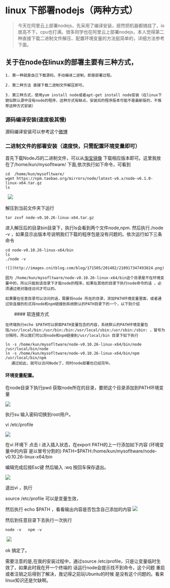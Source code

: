 # linux 下部署nodejs（两种方式）

> 今天在阿里云上部署nodejs，先采用了编译安装，居然把机器都搞挂了，io居高不下，cpu也打满。很多同学也在阿里云上部署nodejs，本人觉得第二种直接下载二进制文件解压、配置环境变量的方法挺简单的，详细方法参考下面。


## 关于在node在linux的部署主要有三种方式，

```
1. 第一种就是自己下载源码，手动编译二进制，即是部署过程。

2. 第二种方法 直接下载二进制文件解压即可。

3. 第三种方式，使用yum install node或者apt-get install node安装（在linux下貌似默认源中没有node的程序，这种方式有缺点，安装后的程序版本可能不是最新版的，不推荐这种方式安装）

```

### 源码编译安装(速度极其慢)
源码编译安装可以参考这个[微博](http://blog.csdn.net/zhaoweitco/article/details/12677089)

### 二进制文件的部署安装（速度快，只需配置环境变量即可）

   首先下载NodeJS的二进制文件，可以从[淘宝镜像](https://npm.taobao.org/mirrors/node) 下载相应版本即可。这里我放在了/home/kun/mysofltware/ 下面,依次执行如下命令，可看到
   
   ```
   cd  /home/kun/mysofltware/
   wget https://npm.taobao.org/mirrors/node/latest-v6.x/node-v6.1.0-linux-x64.tar.gz 
   ls
   ```
   
   ![](http://images.cnitblog.com/blog/171505/201402/210913034875851.png)
   
   解压到当前文件夹下运行 
   
   ```
   tar zxvf node-v0.10.26-linux-x64.tar.gz
   ```

   进入解压后的目录bin目录下，执行ls会看到两个文件node,npm. 然后执行./node -v ，如果显示出版本号说明我们下载的程序包是没有问题的。依次运行如下三条命令
   
   ```
   cd node-v0.10.26-linux-x64/bin
   ls
   ./node -v
   ```
   
   
    ![](http://images.cnitblog.com/blog/171505/201402/210917347493824.png)
 
    因为 /home/kun/mysofltware/node-v0.10.26-linux-x64/bin这个目录是不在环境变量中的，所以只能到该目录下才能node的程序。如果在其他的目录下执行node命令的话 ，必须通过绝对路径访问才可以的。

    如果要在任意目录可以访问的话，需要将node 所在的目录，添加PATH环境变量里面，或者通过软连接的形式将node和npm链接到系统默认的PATH目录下的一个，以下别介绍

　　#### 软连接方式

    在终端执行echo $PATH可以获取PATH变量包含的内容，系统默认的PATH环境变量包括/usr/local/bin:/usr/bin:/bin:/usr/local/sbin:/usr/sbin:/sbin: ，冒号为分隔符。所以我们可以将node和npm链接到/usr/local/bin 目录下如下执行

   ```
   ln -s /home/kun/mysofltware/node-v0.10.26-linux-x64/bin/node /usr/local/bin/node
   ln -s /home/kun/mysofltware/node-v0.10.26-linux-x64/bin/npm /usr/local/bin/npm
　 通过如此，就可以访问Node了，同时node部署也已经完毕。
   ```
 
   #### 环境变量配置。

   在node目录下执行pwd 获取node所在的目录，要把这个目录添加到PATH环境变量
   
   ![](http://images.cnitblog.com/blog/171505/201402/210942078184920.png)

   执行su 输入密码切换到root用户。

   vi /etc/profile
   
   ![](http://images.cnitblog.com/blog/171505/201402/210949546957824.png)

   在vi 环境下 点击 i 进入插入状态，在export PATH的上一行添加如下内容 (环境变量中的内容 是以冒号分割的)
   PATH=$PATH:/home/kun/mysofltware/node-v0.10.26-linux-x64/bin
 
   编辑完成后按Esc键 然后输入 :wq 按回车保存退出。
   
   ![](http://images.cnitblog.com/blog/171505/201402/210951040154734.png)

   退出vi ，执行

   source /etc/profile 可以是变量生效，

   然后执行 echo $PATH ，看看输出内容是否包含自己添加的内容
   ![](http://images.cnitblog.com/blog/171505/201402/210955566089122.png)


  然后到任意目录下去执行一次执行
  ```
  node -v   npm -v 
  ```
  ![](http://images.cnitblog.com/blog/171505/201402/210957049008387.png)

  ok 搞定了。

 

  需要注意的是,在我的安装过程中，通过source /etc/profile，只是让变量临时生效了，如果此时我在开一个终端的 话运行node会提示找不到命令，这个问题 重启或者注销之后得到了解决，我记得之前玩Ubuntu的时候 是没有这个问题的。看来linux知识还是欠缺啊。


